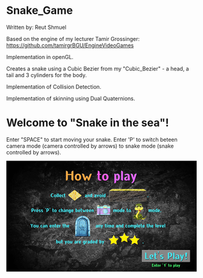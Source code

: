 # Snake_Game

Written by: Reut Shmuel

Based on the engine of my lecturer Tamir Grossinger: https://github.com/tamirgrBGU/EngineVideoGames

Implementation in openGL.

Creates a snake using a Cubic Bezier from my "Cubic_Bezier" - a head, a tail and 3 cylinders for the body.

Implementation of Collision Detection.

Implementation of skinning using Dual Quaternions.


# Welcome to "Snake in the sea"!

Enter "SPACE" to start moving your snake.
Enter 'P' to switch beteen camera mode (camera controlled by arrows) to snake mode (snake controlled by arrows).


![alt text](https://raw.githubusercontent.com/reututy/Snake_Game/master/res/textures/HowToPlay0-min.png)
